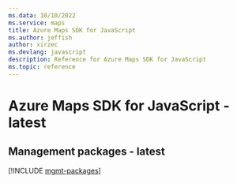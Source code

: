 ```yaml
---
ms.data: 10/10/2022
ms.service: maps
title: Azure Maps SDK for JavaScript
ms.author: jeffish
author: xirzec
ms.devlang: javascript
description: Reference for Azure Maps SDK for JavaScript
ms.topic: reference
---
```

# Azure Maps SDK for JavaScript - latest

## Management packages - latest
[!INCLUDE [mgmt-packages](maps-mgmt-index.md)]